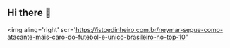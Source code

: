 ## Hi there 👋
<img aling='right'
scr='https://istoedinheiro.com.br/neymar-segue-como-atacante-mais-caro-do-futebol-e-unico-brasileiro-no-top-10"

<!--
**Luanhenrique12/Luanhenrique12** is a ✨ _special_ ✨ repository because its `README.md` (this file) appears on your GitHub profile.

Here are some ideas to get you started:

- 🔭 I’m currently working on ...
- 🌱 I’m currently learning ...
- 👯 I’m looking to collaborate on ...
- 🤔 I’m looking for help with ...
- 💬 Ask me about ...
- 📫 How to reach me: ...
- 😄 Pronouns: ...
- ⚡ Fun fact: ...
-->
